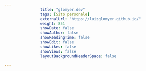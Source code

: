 ---
                title: "glomyer.dev"
                tags: [Sito personale]
                externalUrl: "https://luizglomyer.github.io/"
                weight: 851
                showDate: false
                showAuthor: false
                showReadingTime: false
                showEdit: false
                showLikes: false
                showViews: false
                layoutBackgroundHeaderSpace: false
                ---

